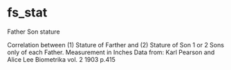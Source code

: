 # fs_stat
Father Son stature 

Correlation between (1) Stature of Farther and (2) Stature of Son
1 or 2 Sons only of each Father.
Measurement in Inches
Data from: Karl Pearson and Alice Lee Biometrika vol. 2 1903 p.415

